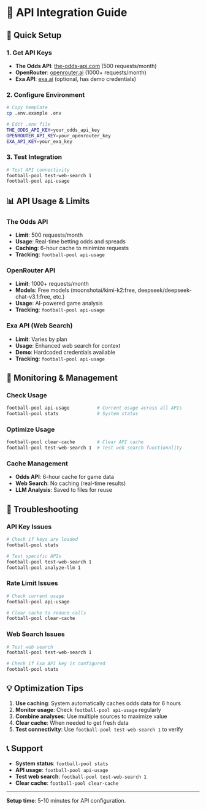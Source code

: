 # 🔌 API Integration Guide

## 🚀 Quick Setup

### 1. Get API Keys
- **The Odds API**: [the-odds-api.com](https://the-odds-api.com) (500 requests/month)
- **OpenRouter**: [openrouter.ai](https://openrouter.ai) (1000+ requests/month)
- **Exa API**: [exa.ai](https://exa.ai) (optional, has demo credentials)

### 2. Configure Environment
```bash
# Copy template
cp .env.example .env

# Edit .env file
THE_ODDS_API_KEY=your_odds_api_key
OPENROUTER_API_KEY=your_openrouter_key
EXA_API_KEY=your_exa_key
```

### 3. Test Integration
```bash
# Test API connectivity
football-pool test-web-search 1
football-pool api-usage
```

## 📊 API Usage & Limits

### The Odds API
- **Limit**: 500 requests/month
- **Usage**: Real-time betting odds and spreads
- **Caching**: 6-hour cache to minimize requests
- **Tracking**: `football-pool api-usage`

### OpenRouter API
- **Limit**: 1000+ requests/month
- **Models**: Free models (moonshotai/kimi-k2:free, deepseek/deepseek-chat-v3.1:free, etc.)
- **Usage**: AI-powered game analysis
- **Tracking**: `football-pool api-usage`

### Exa API (Web Search)
- **Limit**: Varies by plan
- **Usage**: Enhanced web search for context
- **Demo**: Hardcoded credentials available
- **Tracking**: `football-pool api-usage`

## 🔧 Monitoring & Management

### Check Usage
```bash
football-pool api-usage          # Current usage across all APIs
football-pool stats              # System status
```

### Optimize Usage
```bash
football-pool clear-cache        # Clear API cache
football-pool test-web-search 1  # Test web search functionality
```

### Cache Management
- **Odds API**: 6-hour cache for game data
- **Web Search**: No caching (real-time results)
- **LLM Analysis**: Saved to files for reuse

## 🚨 Troubleshooting

### API Key Issues
```bash
# Check if keys are loaded
football-pool stats

# Test specific APIs
football-pool test-web-search 1
football-pool analyze-llm 1
```

### Rate Limit Issues
```bash
# Check current usage
football-pool api-usage

# Clear cache to reduce calls
football-pool clear-cache
```

### Web Search Issues
```bash
# Test web search
football-pool test-web-search 1

# Check if Exa API key is configured
football-pool stats
```

## 💡 Optimization Tips

1. **Use caching**: System automatically caches odds data for 6 hours
2. **Monitor usage**: Check `football-pool api-usage` regularly
3. **Combine analyses**: Use multiple sources to maximize value
4. **Clear cache**: When needed to get fresh data
5. **Test connectivity**: Use `football-pool test-web-search 1` to verify

## 📞 Support

- **System status**: `football-pool stats`
- **API usage**: `football-pool api-usage`
- **Test web search**: `football-pool test-web-search 1`
- **Clear cache**: `football-pool clear-cache`

---

**Setup time**: 5-10 minutes for API configuration.
